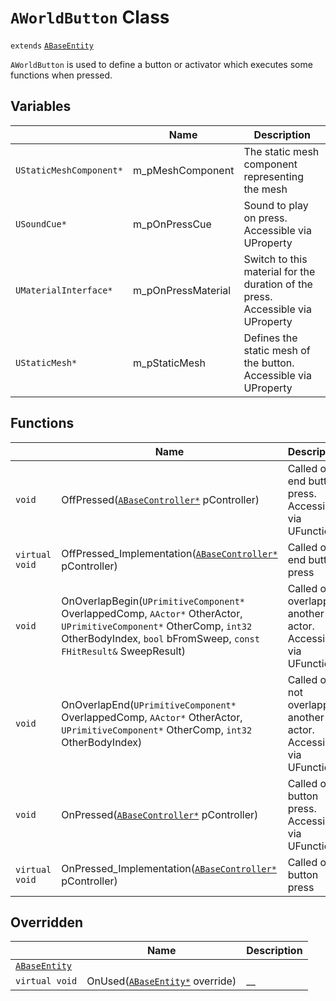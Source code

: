 # `AWorldButton` Class

`extends` [`ABaseEntity`](./ABaseEntity.md)

`AWorldButton` is used to define a button or activator which executes some functions when pressed.

## Variables

|  | Name | Description |
| --- | --- | --- |
| `UStaticMeshComponent*` | m_pMeshComponent | The static mesh component representing the mesh |
| `USoundCue*` | m_pOnPressCue | Sound to play on press. Accessible via UProperty |
| `UMaterialInterface*` | m_pOnPressMaterial | Switch to this material for the duration of the press. Accessible via UProperty |
| `UStaticMesh*` | m_pStaticMesh | Defines the static mesh of the button. Accessible via UProperty |

## Functions

|  | Name | Description |
| --- | --- | --- |
| `void` | OffPressed([`ABaseController*`](./ABaseController.md) pController) | Called on end button press. Accessible via UFunction |
| `virtual void` | OffPressed_Implementation([`ABaseController*`](./ABaseController.md) pController) | Called on end button press |
| `void` | OnOverlapBegin(`UPrimitiveComponent*` OverlappedComp, `AActor*` OtherActor, `UPrimitiveComponent*` OtherComp, `int32` OtherBodyIndex, `bool` bFromSweep, `const` `FHitResult&` SweepResult) | Called on overlapping another actor. Accessible via UFunction |
| `void` | OnOverlapEnd(`UPrimitiveComponent*` OverlappedComp, `AActor*` OtherActor, `UPrimitiveComponent*` OtherComp, `int32` OtherBodyIndex) | Called on not overlapping another actor. Accessible via UFunction |
| `void` | OnPressed([`ABaseController*`](./ABaseController.md) pController) | Called on button press. Accessible via UFunction |
| `virtual void` | OnPressed_Implementation([`ABaseController*`](./ABaseController.md) pController) | Called on button press |

## Overridden
|  | Name | Description |
| --- | --- | --- |
| [`ABaseEntity`](./ABaseEntity.md) | | |
| `virtual void` | OnUsed([`ABaseEntity*`](./ABaseEntity.md) override) | __ |
